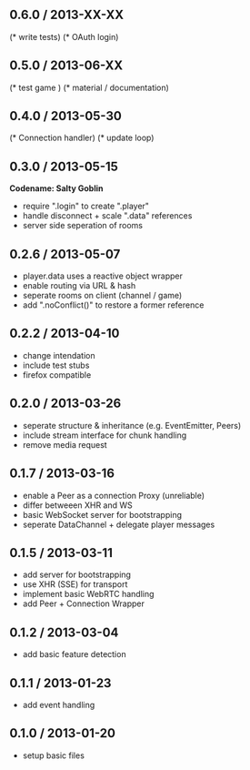 ## 0.6.0 / 2013-XX-XX

(* write tests)
(* OAuth login)


## 0.5.0 / 2013-06-XX

(* test game )
(* material / documentation)


## 0.4.0 / 2013-05-30

(* Connection handler)
(* update loop)


## 0.3.0 / 2013-05-15

__Codename: Salty Goblin__

- require ".login" to create ".player"
- handle disconnect + scale ".data" references
- server side seperation of rooms


## 0.2.6 / 2013-05-07

* player.data uses a reactive object wrapper
* enable routing via URL & hash
* seperate rooms on client (channel / game)
* add ".noConflict()" to restore a former reference


## 0.2.2 / 2013-04-10

* change intendation
* include test stubs
* firefox compatible


## 0.2.0 / 2013-03-26

* seperate structure & inheritance (e.g. EventEmitter, Peers)
* include stream interface for chunk handling
* remove media request


## 0.1.7 / 2013-03-16

* enable a Peer as a connection Proxy (unreliable)
* differ betweeen XHR and WS
* basic WebSocket server for bootstrapping
* seperate DataChannel + delegate player messages


## 0.1.5 / 2013-03-11

* add server for bootstrapping
* use XHR (SSE) for transport
* implement basic WebRTC handling
* add Peer + Connection Wrapper


## 0.1.2 / 2013-03-04

* add basic feature detection


## 0.1.1 / 2013-01-23

* add event handling


## 0.1.0 / 2013-01-20

* setup basic files
